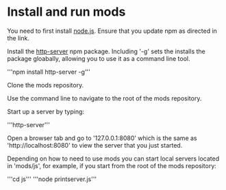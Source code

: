 # Install and run mods

You need to first install [node.js](https://docs.npmjs.com/getting-started/installing-node). Ensure that you update npm as directed in the link.

Install the [http-server](https://www.npmjs.com/package/http-server) npm package. Including '-g' sets the installs the package gloabally, allowing you to use it as a command line tool.

'''npm install http-server -g'''

Clone the mods repository.

Use the command line to navigate to the root of the mods repository.

Start up a server by typing:

'''http-server'''

Open a browser tab and go to '127.0.0.1:8080' which is the same as 'http://localhost:8080' to view the server that you just started.

Depending on how to need to use mods you can start local servers located in 'mods/js', for example, if you start from the root of the mods repository:

'''cd js'''
'''node printserver.js'''




